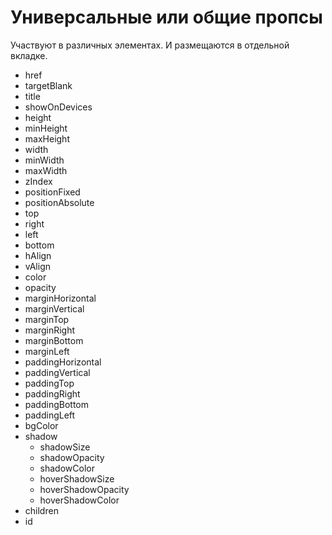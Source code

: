 # Универсальные или общие пропсы  
Участвуют в различных элементах. И размещаются в отдельной вкладке.


- href
- targetBlank
- title
- showOnDevices
- height
- minHeight
- maxHeight
- width
- minWidth
- maxWidth
- zIndex
- positionFixed
- positionAbsolute
- top
- right
- left
- bottom
- hAlign
- vAlign
- сolor
- opacity
- marginHorizontal
- marginVertical
- marginTop
- marginRight
- marginBottom
- marginLeft
- paddingHorizontal
- paddingVertical
- paddingTop
- paddingRight
- paddingBottom
- paddingLeft
- bgColor
- shadow
   - shadowSize
   - shadowOpacity
   - shadowColor
   - hoverShadowSize
   - hoverShadowOpacity
   - hoverShadowColor
- children
- id
